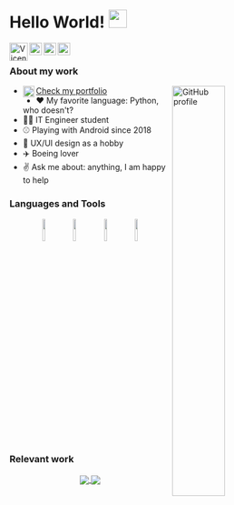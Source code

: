 # Hello World! <img src="https://raw.githubusercontent.com/iampavangandhi/iampavangandhi/master/gifs/Hi.gif" width="32px"></h2>
<a href="https://VicentCode.dev">
  <img align="left" alt="VicentCode.dev" width="32px" src="https://vicentcode.dev/images/logos.png" />
</a>
<a href="https://twitter.com/VicentCodes">
  <img align="left" alt="Twitter profile" width="22px" src="https://cdn.jsdelivr.net/npm/simple-icons@v3/icons/twitter.svg" />
</a>
<a href="www.linkedin.com/in/vicentcode">
  <img align="left" alt="Linkdein profile" width="22px" src="https://cdn.jsdelivr.net/npm/simple-icons@v3/icons/linkedin.svg" />
</a>
<a href="mailto:contact@vicentcode.dev">
  <img align="left" alt="Patreon profile" width="22px" src="https://cdn.jsdelivr.net/npm/simple-icons@v3/icons/gmail.svg" />
</a>


<br />

### About my work

<a href="https://github.com/VicentCode">
  <img width="43%" align="right" alt="GitHub profile" src="https://github-readme-stats.vercel.app/api?username=VicentCode&show_icons=true&count_private=true&hide_border=true" />




</a>


- <a href="https://VicentCode.dev"><img align="left" alt="VicentCode.dev" width="20px" src="https://vicentcode.dev/images/logo.ico" />Check my portfolio</a> 
- ❤️ My favorite language: Python, who doesn't?
- 👨‍🎓 IT Engineer student
- ⚾ Playing with Android since 2018
- 📐 UX/UI design as a hobby
- ✈️ Boeing lover
- ✌️ Ask me about: anything, I am happy to help

### Languages and Tools

<p align="center">
  <code><img width="10%" src="https://www.vectorlogo.zone/logos/python/python-horizontal.svg"></code>
  <code><img width="10%" src="https://www.vectorlogo.zone/logos/android/android-ar21.svg"></code>
  <code><img width="10%" src="https://www.vectorlogo.zone/logos/firebase/firebase-ar21.svg"></code>
  <code><img width="10%" src="https://www.vectorlogo.zone/logos/figma/figma-ar21.svg"></code>
</p>

### Relevant work
<p align="center">
  <a href="https://github.com/VicentCode/Algeb">
    <img align="center" src="https://github-readme-stats.vercel.app/api/pin/?username=VicentCode&repo=Algeb" />
  </a>
  <a href="https://github.com/VicentCode/Converte">
    <img align="center" src="https://github-readme-stats.vercel.app/api/pin/?username=VicentCode&repo=Converte" />
  </a>
</p>
